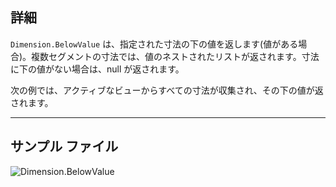 ## 詳細
`Dimension.BelowValue` は、指定された寸法の下の値を返します(値がある場合)。複数セグメントの寸法では、値のネストされたリストが返されます。寸法に下の値がない場合は、null が返されます。

次の例では、アクティブなビューからすべての寸法が収集され、その下の値が返されます。
___
## サンプル ファイル

![Dimension.BelowValue](./Revit.Elements.Dimension.BelowValue_img.jpg)
